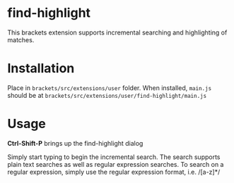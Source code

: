**find-highlight**
==================

This brackets extension supports incremental searching and highlighting of matches.

**Installation**
==================

Place in ```brackets/src/extensions/user``` folder.
When installed, ```main.js``` should be at ```brackets/src/extensions/user/find-highlight/main.js```

**Usage**
==================

**Ctrl-Shift-P** brings up the find-highlight dialog

Simply start typing to begin the incremental search. The search supports
plain text searches as well as regular expression searches. To search on 
a regular expression, simply use the regular expression format, i.e. /[a-z]*/

